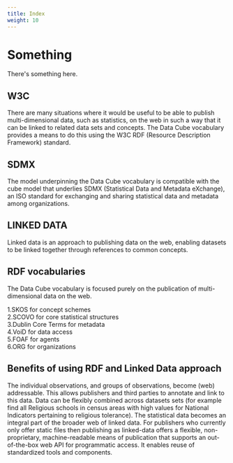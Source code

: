 ```yaml
---
title: Index
weight: 10
---
```


# Something

There's something here.

## W3C

There are many situations where it would be useful to be able to publish multi-dimensional data, such as statistics, on the web in such a way that it can be linked to related data sets and concepts. The Data Cube vocabulary provides a means to do this using the W3C RDF (Resource Description Framework) standard.

## SDMX

The model underpinning the Data Cube vocabulary is compatible with the cube model that underlies SDMX (Statistical Data and Metadata eXchange), an ISO standard for exchanging and sharing statistical data and metadata among organizations.

## LINKED DATA

Linked data is an approach to publishing data on the web, enabling datasets to be linked together through references to common concepts.

## RDF vocabularies

The Data Cube vocabulary is focused purely on the publication of multi-dimensional data on the web.  

1.SKOS for concept schemes  
2.SCOVO for core statistical structures  
3.Dublin Core Terms for metadata  
4.VoiD for data access  
5.FOAF for agents  
6.ORG for organizations  

## Benefits of using RDF and Linked Data approach

The individual observations, and groups of observations, become (web) addressable. This allows publishers and third parties to annotate and link to this data. Data can be flexibly combined across datasets sets (for example find all Religious schools in census areas with high values for National Indicators pertaining to religious tolerance). The statistical data becomes an integral part of the broader web of linked data. For publishers who currently only offer static files then publishing as linked-data offers a flexible, non-proprietary, machine-readable means of publication that supports an out-of-the-box web API for programmatic access. It enables reuse of standardized tools and components.
